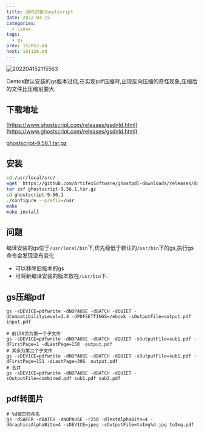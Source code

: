 ```yaml
---
title: 源码安装Ghostscript
date: 2022-04-15
categories:
  - Linux
tags:
  - gs
prev: 152057.md
next: 161126.md
---
```


![202204152115563](https://cdn.jsdelivr.net/gh/qbmzc/images/2022/202204152115563.png)

<!-- more -->

Centos默认安装的gs版本过低,在实现pdf压缩时,出现反向压缩的奇怪现象,压缩后的文件比压缩前要大.

## 下载地址

[https://www.ghostscript.com/releases/gsdnld.html](https://www.ghostscript.com/releases/gsdnld.html)

[ghostscript-9.56.1.tar.gz](https://github.com/ArtifexSoftware/ghostpdl-downloads/releases/download/gs9561/ghostscript-9.56.1.tar.gz)

## 安装

```bash
cd /usr/local/src/
wget  https://github.com/ArtifexSoftware/ghostpdl-downloads/releases/download/gs9561/ghostscript-9.56.1.tar.gz
tar zxf ghostscript-9.56.1.tar.gz
cd ghostscript-9.56.1 
./configure --prefix=/usr
make
make install
```

## 问题

编译安装的gs位于`/usr/local/bin`下,优先级低于默认的`/usr/bin`下的gs,执行gs命令会发现没有变化
- 可以移除旧版本的gs
- 可将新编译安装的版本放在`/usr/bin`下.


## gs压缩pdf

```shell
gs -sDEVICE=pdfwrite -dNOPAUSE -dBATCH -dQUIET -dCompatibilityLevel=1.4 -dPDFSETTINGS=/ebook -sOutputFile=output.pdf input.pdf

# 前150页为第一个子文件
gs -sDEVICE=pdfwrite -dNOPAUSE -dBATCH -dQUIET -sOutputFile=sub1.pdf -dFirstPage=1 -dLastPage=150  output.pdf
# 其余为第二个子文件
gs -sDEVICE=pdfwrite -dNOPAUSE -dBATCH -dQUIET -sOutputFile=sub1.pdf -dFirstPage=151 -dLastPage=306  output.pdf
# 合并
gs -sDEVICE=pdfwrite -dNOPAUSE -dBATCH -dQUIET -sOutputFile=combined.pdf sub1.pdf sub2.pdf

```

## pdf转图片

```shell
# %d按页码命名
gs -dSAFER -dBATCH -dNOPAUSE -r250 -dTextAlphaBits=4 -dGraphicsAlphaBits=4 -sDEVICE=jpeg -sOutputFile=toImg%d.jpg toImg.pdf

```
